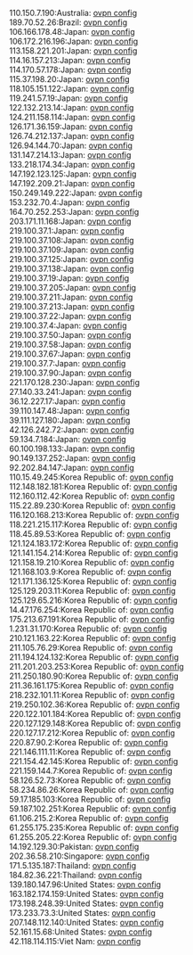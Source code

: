 110.150.7.190:Australia: [ovpn config](vpn/110_150_7_190.ovpn)  
189.70.52.26:Brazil: [ovpn config](vpn/189_70_52_26.ovpn)  
106.166.178.48:Japan: [ovpn config](vpn/106_166_178_48.ovpn)  
106.172.216.196:Japan: [ovpn config](vpn/106_172_216_196.ovpn)  
113.158.221.201:Japan: [ovpn config](vpn/113_158_221_201.ovpn)  
114.16.157.213:Japan: [ovpn config](vpn/114_16_157_213.ovpn)  
114.170.57.178:Japan: [ovpn config](vpn/114_170_57_178.ovpn)  
115.37.198.20:Japan: [ovpn config](vpn/115_37_198_20.ovpn)  
118.105.151.122:Japan: [ovpn config](vpn/118_105_151_122.ovpn)  
119.241.57.19:Japan: [ovpn config](vpn/119_241_57_19.ovpn)  
122.132.213.14:Japan: [ovpn config](vpn/122_132_213_14.ovpn)  
124.211.158.114:Japan: [ovpn config](vpn/124_211_158_114.ovpn)  
126.171.36.159:Japan: [ovpn config](vpn/126_171_36_159.ovpn)  
126.74.212.137:Japan: [ovpn config](vpn/126_74_212_137.ovpn)  
126.94.144.70:Japan: [ovpn config](vpn/126_94_144_70.ovpn)  
131.147.214.13:Japan: [ovpn config](vpn/131_147_214_13.ovpn)  
133.218.174.34:Japan: [ovpn config](vpn/133_218_174_34.ovpn)  
147.192.123.125:Japan: [ovpn config](vpn/147_192_123_125.ovpn)  
147.192.209.21:Japan: [ovpn config](vpn/147_192_209_21.ovpn)  
150.249.149.222:Japan: [ovpn config](vpn/150_249_149_222.ovpn)  
153.232.70.4:Japan: [ovpn config](vpn/153_232_70_4.ovpn)  
164.70.252.253:Japan: [ovpn config](vpn/164_70_252_253.ovpn)  
203.171.11.168:Japan: [ovpn config](vpn/203_171_11_168.ovpn)  
219.100.37.1:Japan: [ovpn config](vpn/219_100_37_1.ovpn)  
219.100.37.108:Japan: [ovpn config](vpn/219_100_37_108.ovpn)  
219.100.37.109:Japan: [ovpn config](vpn/219_100_37_109.ovpn)  
219.100.37.125:Japan: [ovpn config](vpn/219_100_37_125.ovpn)  
219.100.37.138:Japan: [ovpn config](vpn/219_100_37_138.ovpn)  
219.100.37.19:Japan: [ovpn config](vpn/219_100_37_19.ovpn)  
219.100.37.205:Japan: [ovpn config](vpn/219_100_37_205.ovpn)  
219.100.37.211:Japan: [ovpn config](vpn/219_100_37_211.ovpn)  
219.100.37.213:Japan: [ovpn config](vpn/219_100_37_213.ovpn)  
219.100.37.22:Japan: [ovpn config](vpn/219_100_37_22.ovpn)  
219.100.37.4:Japan: [ovpn config](vpn/219_100_37_4.ovpn)  
219.100.37.50:Japan: [ovpn config](vpn/219_100_37_50.ovpn)  
219.100.37.58:Japan: [ovpn config](vpn/219_100_37_58.ovpn)  
219.100.37.67:Japan: [ovpn config](vpn/219_100_37_67.ovpn)  
219.100.37.7:Japan: [ovpn config](vpn/219_100_37_7.ovpn)  
219.100.37.90:Japan: [ovpn config](vpn/219_100_37_90.ovpn)  
221.170.128.230:Japan: [ovpn config](vpn/221_170_128_230.ovpn)  
27.140.33.241:Japan: [ovpn config](vpn/27_140_33_241.ovpn)  
36.12.227.17:Japan: [ovpn config](vpn/36_12_227_17.ovpn)  
39.110.147.48:Japan: [ovpn config](vpn/39_110_147_48.ovpn)  
39.111.127.180:Japan: [ovpn config](vpn/39_111_127_180.ovpn)  
42.126.242.72:Japan: [ovpn config](vpn/42_126_242_72.ovpn)  
59.134.7.184:Japan: [ovpn config](vpn/59_134_7_184.ovpn)  
60.100.198.133:Japan: [ovpn config](vpn/60_100_198_133.ovpn)  
90.149.137.252:Japan: [ovpn config](vpn/90_149_137_252.ovpn)  
92.202.84.147:Japan: [ovpn config](vpn/92_202_84_147.ovpn)  
110.15.49.245:Korea Republic of: [ovpn config](vpn/110_15_49_245.ovpn)  
112.148.182.181:Korea Republic of: [ovpn config](vpn/112_148_182_181.ovpn)  
112.160.112.42:Korea Republic of: [ovpn config](vpn/112_160_112_42.ovpn)  
115.22.89.230:Korea Republic of: [ovpn config](vpn/115_22_89_230.ovpn)  
116.120.168.213:Korea Republic of: [ovpn config](vpn/116_120_168_213.ovpn)  
118.221.215.117:Korea Republic of: [ovpn config](vpn/118_221_215_117.ovpn)  
118.45.89.53:Korea Republic of: [ovpn config](vpn/118_45_89_53.ovpn)  
121.124.183.172:Korea Republic of: [ovpn config](vpn/121_124_183_172.ovpn)  
121.141.154.214:Korea Republic of: [ovpn config](vpn/121_141_154_214.ovpn)  
121.158.19.210:Korea Republic of: [ovpn config](vpn/121_158_19_210.ovpn)  
121.168.103.9:Korea Republic of: [ovpn config](vpn/121_168_103_9.ovpn)  
121.171.136.125:Korea Republic of: [ovpn config](vpn/121_171_136_125.ovpn)  
125.129.203.11:Korea Republic of: [ovpn config](vpn/125_129_203_11.ovpn)  
125.129.65.216:Korea Republic of: [ovpn config](vpn/125_129_65_216.ovpn)  
14.47.176.254:Korea Republic of: [ovpn config](vpn/14_47_176_254.ovpn)  
175.213.67.191:Korea Republic of: [ovpn config](vpn/175_213_67_191.ovpn)  
1.231.31.170:Korea Republic of: [ovpn config](vpn/1_231_31_170.ovpn)  
210.121.163.22:Korea Republic of: [ovpn config](vpn/210_121_163_22.ovpn)  
211.105.76.29:Korea Republic of: [ovpn config](vpn/211_105_76_29.ovpn)  
211.194.124.132:Korea Republic of: [ovpn config](vpn/211_194_124_132.ovpn)  
211.201.203.253:Korea Republic of: [ovpn config](vpn/211_201_203_253.ovpn)  
211.250.180.90:Korea Republic of: [ovpn config](vpn/211_250_180_90.ovpn)  
211.36.161.175:Korea Republic of: [ovpn config](vpn/211_36_161_175.ovpn)  
218.232.101.11:Korea Republic of: [ovpn config](vpn/218_232_101_11.ovpn)  
219.250.102.36:Korea Republic of: [ovpn config](vpn/219_250_102_36.ovpn)  
220.122.101.184:Korea Republic of: [ovpn config](vpn/220_122_101_184.ovpn)  
220.127.129.148:Korea Republic of: [ovpn config](vpn/220_127_129_148.ovpn)  
220.127.17.212:Korea Republic of: [ovpn config](vpn/220_127_17_212.ovpn)  
220.87.90.2:Korea Republic of: [ovpn config](vpn/220_87_90_2.ovpn)  
221.146.111.11:Korea Republic of: [ovpn config](vpn/221_146_111_11.ovpn)  
221.154.42.145:Korea Republic of: [ovpn config](vpn/221_154_42_145.ovpn)  
221.159.144.7:Korea Republic of: [ovpn config](vpn/221_159_144_7.ovpn)  
58.126.52.73:Korea Republic of: [ovpn config](vpn/58_126_52_73.ovpn)  
58.234.86.26:Korea Republic of: [ovpn config](vpn/58_234_86_26.ovpn)  
59.17.185.103:Korea Republic of: [ovpn config](vpn/59_17_185_103.ovpn)  
59.187.102.251:Korea Republic of: [ovpn config](vpn/59_187_102_251.ovpn)  
61.106.215.2:Korea Republic of: [ovpn config](vpn/61_106_215_2.ovpn)  
61.255.175.235:Korea Republic of: [ovpn config](vpn/61_255_175_235.ovpn)  
61.255.205.22:Korea Republic of: [ovpn config](vpn/61_255_205_22.ovpn)  
14.192.129.30:Pakistan: [ovpn config](vpn/14_192_129_30.ovpn)  
202.36.58.210:Singapore: [ovpn config](vpn/202_36_58_210.ovpn)  
171.5.135.187:Thailand: [ovpn config](vpn/171_5_135_187.ovpn)  
184.82.36.221:Thailand: [ovpn config](vpn/184_82_36_221.ovpn)  
139.180.147.96:United States: [ovpn config](vpn/139_180_147_96.ovpn)  
163.182.174.159:United States: [ovpn config](vpn/163_182_174_159.ovpn)  
173.198.248.39:United States: [ovpn config](vpn/173_198_248_39.ovpn)  
173.233.73.3:United States: [ovpn config](vpn/173_233_73_3.ovpn)  
207.148.112.140:United States: [ovpn config](vpn/207_148_112_140.ovpn)  
52.161.15.68:United States: [ovpn config](vpn/52_161_15_68.ovpn)  
42.118.114.115:Viet Nam: [ovpn config](vpn/42_118_114_115.ovpn)  

